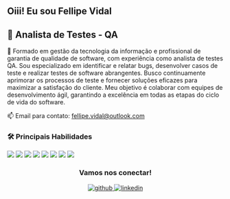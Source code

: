   <H2>Oiii! Eu sou Fellipe Vidal</H2>

<h2> 🔭  Analista de Testes  - QA  </h2>

🚀 Formado em gestão da tecnologia da informação e profissional de garantia de qualidade de software, com experiência como analista de testes QA. Sou especializado em identificar e relatar bugs, desenvolver casos de teste e realizar testes de software abrangentes. Busco continuamente aprimorar os processos de teste e fornecer soluções eficazes para maximizar a satisfação do cliente. Meu objetivo é colaborar com equipes de desenvolvimento ágil, garantindo a excelência em todas as etapas do ciclo de vida do software.

📫  Email para contato: fellipe.vidal@outlook.com


 <h3> 🛠️ Principais Habilidades</h3>
 
<div align="center"></div>


<div>
  <img src=https://img.shields.io/badge/Eclipse-2C2255?style=for-the-badge&logo=eclipse&logoColor=white>
  <img src=https://img.shields.io/badge/Java-ED8B00?style=for-the-badge&logo=java&logoColor=white>
  <img src=https://img.shields.io/badge/Selenium-43B02A?style=for-the-badge&logo=Selenium&logoColor=white>
  <img src =https://img.shields.io/badge/Junit5-25A162?style=for-the-badge&logo=junit5&logoColor=white>
  <img src =https://img.shields.io/badge/Cucumber-43B02A?style=for-the-badge&logo=cucumber&logoColor=white
  <img src=https://img.shields.io/badge/Postman-FF6C37?style=for-the-badge&logo=Postman&logoColor=white>
  <img src=https://img.shields.io/badge/Jira-0052CC?style=for-the-badge&logo=Jira&logoColor=white>
  <img src =https://img.shields.io/badge/MySQL-005C84?style=for-the-badge&logo=mysql&logoColor=white>
  <img src= https://img.shields.io/badge/Azure_DevOps-0078D7?style=for-the-badge&logo=azure-devops&logoColor=white>
 </div>



<div align="center">
  <h3>Vamos nos conectar!</h3>
<a href="https://github.com/fellipevidal" target="_blank">
<img src=https://img.shields.io/badge/github-%2324292e.svg?&style=for-the-badge&logo=github&logoColor=white alt=github style="margin-bottom: 5px;" />
</a>

<a href="https://www.linkedin.com/in/fellipe-vidal/" target="_blank">
<img src=https://img.shields.io/badge/linkedin-%231E77B5.svg?&style=for-the-badge&logo=linkedin&logoColor=white alt=linkedin style="margin-bottom: 5px;" />
</a>
</div>  
 
